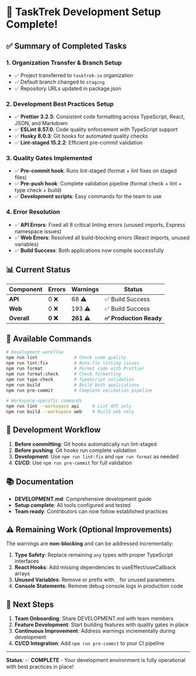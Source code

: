 # 🎉 TaskTrek Development Setup Complete!

## ✅ Summary of Completed Tasks

### 1. **Organization Transfer & Branch Setup**

- ✅ Project transferred to `tasktrek-io` organization
- ✅ Default branch changed to `staging`
- ✅ Repository URLs updated in package.json

### 2. **Development Best Practices Setup**

- ✅ **Prettier 3.2.5**: Consistent code formatting across TypeScript, React, JSON, and Markdown
- ✅ **ESLint 8.57.0**: Code quality enforcement with TypeScript support
- ✅ **Husky 8.0.3**: Git hooks for automated quality checks
- ✅ **Lint-staged 15.2.2**: Efficient pre-commit validation

### 3. **Quality Gates Implemented**

- ✅ **Pre-commit hook**: Runs lint-staged (format + lint fixes on staged files)
- ✅ **Pre-push hook**: Complete validation pipeline (format check + lint + type check + build)
- ✅ **Development scripts**: Easy commands for the team to use

### 4. **Error Resolution**

- ✅ **API Errors**: Fixed all 8 critical linting errors (unused imports, Express namespace issues)
- ✅ **Web Errors**: Resolved all build-blocking errors (React imports, unused variables)
- ✅ **Build Success**: Both applications now compile successfully

## 📊 Current Status

| Component   | Errors   | Warnings   | Status                  |
| ----------- | -------- | ---------- | ----------------------- |
| **API**     | 0 ❌     | 68 ⚠️      | ✅ Build Success        |
| **Web**     | 0 ❌     | 193 ⚠️     | ✅ Build Success        |
| **Overall** | **0 ❌** | **261 ⚠️** | **✅ Production Ready** |

## 🚀 Available Commands

```bash
# Development workflow
npm run lint              # Check code quality
npm run lint:fix          # Auto-fix linting issues
npm run format            # Format code with Prettier
npm run format:check      # Check formatting
npm run type-check        # TypeScript validation
npm run build             # Build both applications
npm run pre-commit        # Complete validation pipeline

# Workspace-specific commands
npm run lint --workspace api     # Lint API only
npm run build --workspace web    # Build web only
```

## 🔧 Development Workflow

1. **Before committing**: Git hooks automatically run lint-staged
2. **Before pushing**: Git hooks run complete validation
3. **Development**: Use `npm run lint:fix` and `npm run format` as needed
4. **CI/CD**: Use `npm run pre-commit` for full validation

## 📚 Documentation

- **DEVELOPMENT.md**: Comprehensive development guide
- **Setup complete**: All tools configured and tested
- **Team ready**: Contributors can now follow established practices

## ⚠️ Remaining Work (Optional Improvements)

The warnings are **non-blocking** and can be addressed incrementally:

1. **Type Safety**: Replace remaining `any` types with proper TypeScript interfaces
2. **React Hooks**: Add missing dependencies to useEffect/useCallback arrays
3. **Unused Variables**: Remove or prefix with `_` for unused parameters
4. **Console Statements**: Remove debug console.logs in production code

## 🎯 Next Steps

1. **Team Onboarding**: Share DEVELOPMENT.md with team members
2. **Feature Development**: Start building features with quality gates in place
3. **Continuous Improvement**: Address warnings incrementally during development
4. **CI/CD Integration**: Add `npm run pre-commit` to your CI pipeline

---

**Status**: ✅ **COMPLETE** - Your development environment is fully operational with best practices in place!
